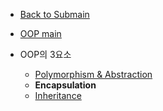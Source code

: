 - [Back to Submain](../../head.md)
- [OOP main](../oop.md)

- OOP의 3요소

  - [Polymorphism & Abstraction](polymorphism.md)
  - **Encapsulation**
  - [Inheritance](inheritance.md)

